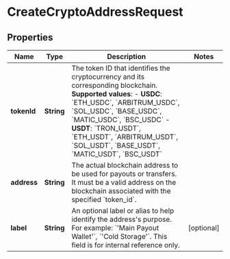

# CreateCryptoAddressRequest


## Properties

| Name | Type | Description | Notes |
|------------ | ------------- | ------------- | -------------|
|**tokenId** | **String** | The token ID that identifies the cryptocurrency and its corresponding blockchain.  **Supported values**:   - **USDC**: &#x60;ETH_USDC&#x60;, &#x60;ARBITRUM_USDC&#x60;, &#x60;SOL_USDC&#x60;, &#x60;BASE_USDC&#x60;, &#x60;MATIC_USDC&#x60;, &#x60;BSC_USDC&#x60;   - **USDT**: &#x60;TRON_USDT&#x60;, &#x60;ETH_USDT&#x60;, &#x60;ARBITRUM_USDT&#x60;, &#x60;SOL_USDT&#x60;, &#x60;BASE_USDT&#x60;, &#x60;MATIC_USDT&#x60;, &#x60;BSC_USDT&#x60;  |  |
|**address** | **String** | The actual blockchain address to be used for payouts or transfers. It must be a valid address on the blockchain associated with the specified &#x60;token_id&#x60;.  |  |
|**label** | **String** | An optional label or alias to help identify the address&#39;s purpose. For example: &#x60;&#39;Main Payout Wallet&#39;&#x60;, &#x60;&#39;Cold Storage&#39;&#x60;. This field is for internal reference only.  |  [optional] |



